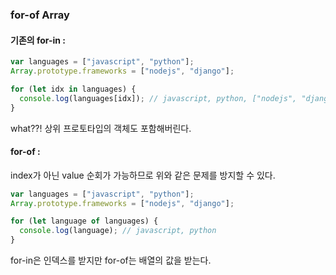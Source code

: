 ### for-of Array

#### 기존의 for-in :

```javascript
var languages = ["javascript", "python"];
Array.prototype.frameworks = ["nodejs", "django"];

for (let idx in languages) {
  console.log(languages[idx]); // javascript, python, ["nodejs", "django"]
}
```

what??!
상위 프로토타입의 객체도 포함해버린다.

#### for-of :

index가 아닌 value 순회가 가능하므로 위와 같은 문제를 방지할 수 있다.

```javascript
var languages = ["javascript", "python"];
Array.prototype.frameworks = ["nodejs", "django"];

for (let language of languages) {
  console.log(language); // javascript, python
}
```

for-in은 인덱스를 받지만 for-of는 배열의 값을 받는다.
